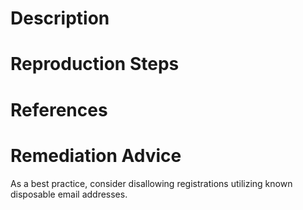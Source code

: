# Description


# Reproduction Steps


# References


# Remediation Advice

As a best practice, consider disallowing registrations utilizing known disposable email addresses.